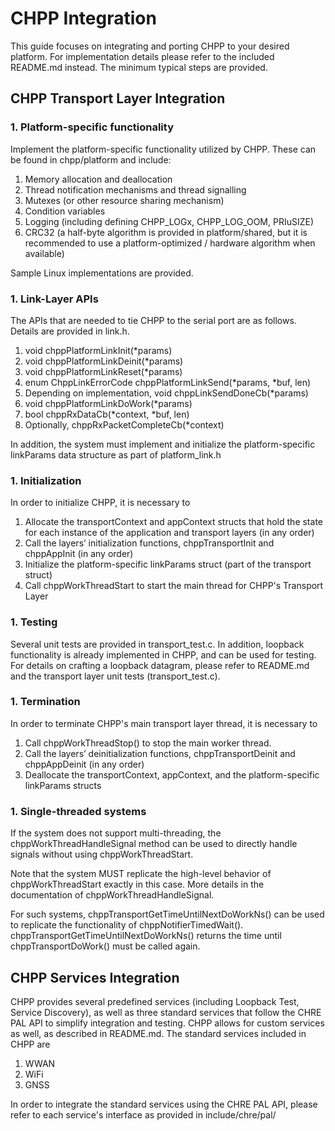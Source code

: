 # CHPP Integration

This guide focuses on integrating and porting CHPP to your desired platform. For implementation details please refer to the included README.md instead. The minimum typical steps are provided.

## CHPP Transport Layer Integration

### 1. Platform-specific functionality

Implement the platform-specific functionality utilized by CHPP. These can be found in chpp/platform and include:

1. Memory allocation and deallocation
1. Thread notification mechanisms and thread signalling
1. Mutexes (or other resource sharing mechanism)
1. Condition variables
1. Logging (including defining CHPP_LOGx, CHPP_LOG_OOM, PRIuSIZE)
1. CRC32 (a half-byte algorithm is provided in platform/shared, but it is recommended to use a platform-optimized / hardware algorithm when available)

Sample Linux implementations are provided.

### 1. Link-Layer APIs

The APIs that are needed to tie CHPP to the serial port are as follows. Details are provided in link.h.

1. void chppPlatformLinkInit(\*params)
1. void chppPlatformLinkDeinit(\*params)
1. void chppPlatformLinkReset(\*params)
1. enum ChppLinkErrorCode chppPlatformLinkSend(\*params, \*buf, len)
1. Depending on implementation, void chppLinkSendDoneCb(\*params)
1. void chppPlatformLinkDoWork(\*params)
1. bool chppRxDataCb(\*context, \*buf, len)
1. Optionally, chppRxPacketCompleteCb(\*context)

In addition, the system must implement and initialize the platform-specific linkParams data structure as part of platform_link.h

### 1. Initialization

In order to initialize CHPP, it is necessary to

1. Allocate the transportContext and appContext structs that hold the state for each instance of the application and transport layers (in any order)
1. Call the layers’ initialization functions, chppTransportInit and chppAppInit (in any order)
1. Initialize the platform-specific linkParams struct (part of the transport struct)
1. Call chppWorkThreadStart to start the main thread for CHPP's Transport Layer

### 1. Testing

Several unit tests are provided in transport_test.c. In addition, loopback functionality is already implemented in CHPP, and can be used for testing. For details on crafting a loopback datagram, please refer to README.md and the transport layer unit tests (transport_test.c).

### 1. Termination

In order to terminate CHPP's main transport layer thread, it is necessary to

1. Call chppWorkThreadStop() to stop the main worker thread.
1. Call the layers’ deinitialization functions, chppTransportDeinit and chppAppDeinit (in any order)
1. Deallocate the transportContext, appContext, and the platform-specific linkParams structs

### 1. Single-threaded systems

If the system does not support multi-threading, the chppWorkThreadHandleSignal method can be used to directly handle signals without using chppWorkThreadStart.

Note that the system MUST replicate the high-level behavior of chppWorkThreadStart exactly in this case. More details in the documentation of chppWorkThreadHandleSignal.

For such systems, chppTransportGetTimeUntilNextDoWorkNs() can be used to replicate the functionality of chppNotifierTimedWait(). chppTransportGetTimeUntilNextDoWorkNs() returns the time until chppTransportDoWork() must be called again.

## CHPP Services Integration

CHPP provides several predefined services (including Loopback Test, Service Discovery), as well as three standard services that follow the CHRE PAL API to simplify integration and testing. CHPP allows for custom services as well, as described in README.md. The standard services included in CHPP are

1. WWAN
1. WiFi
1. GNSS

In order to integrate the standard services using the CHRE PAL API, please refer to each service's interface as provided in include/chre/pal/
